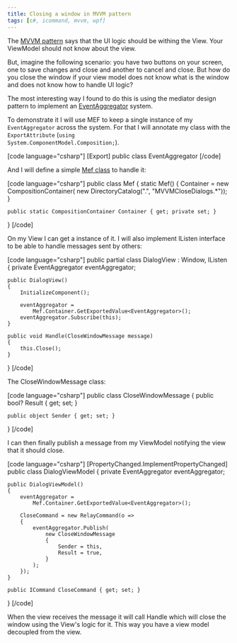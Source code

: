 ```yaml
---
title: Closing a window in MVVM pattern
tags: [c#, icommand, mvvm, wpf]
---
```


The <a href="https://brunolm.wordpress.com/2015/03/21/the-mvvm-pattern-in-wpf/" title="The MVVM pattern in WPF" target="_blank">MVVM pattern</a> says that the UI logic should be withing the View. Your ViewModel should not know about the view.

But, imagine the following scenario: you have two buttons on your screen, one to save changes and close and another to cancel and close. But how do you close the window if your view model does not know what is the window and does not know how to handle UI logic?
<!--more-->

The most interesting way I found to do this is using the mediator design pattern to implement an <a href="https://brunolm.wordpress.com/2015/03/01/messaging-eventaggregator/" title="Messaging – EventAggregator" target="_blank">EventAggregator</a> system.

To demonstrate it I will use MEF to keep a single instance of my <code>EventAggregator</code> across the system. For that I will annotate my class with the <code>ExportAttribute</code> (<code>using System.ComponentModel.Composition;</code>).

[code language="csharp"]
[Export]
public class EventAggregator
[/code]

And I will define a simple <a href="https://brunolm.wordpress.com/2015/03/04/using-mef-to-setup-dependency-injection/" title="Using MEF to setup Dependency Injection" target="_blank">Mef class</a> to handle it:

[code language="csharp"]
public class Mef
{
    static Mef()
    {
        Container = new CompositionContainer(
            new DirectoryCatalog(".", "MVVMCloseDialogs.*"));
    }

    public static CompositionContainer Container { get; private set; }
}
[/code]

On my View I can get a instance of it. I will also implement IListen interface to be able to handle messages sent by others:

[code language="csharp"]
public partial class DialogView
    : Window, IListen<CloseWindowMessage>
{
    private EventAggregator eventAggregator;

    public DialogView()
    {
        InitializeComponent();

        eventAggregator =
            Mef.Container.GetExportedValue<EventAggregator>();
        eventAggregator.Subscribe(this);
    }

    public void Handle(CloseWindowMessage message)
    {
        this.Close();
    }
}
[/code]

The CloseWindowMessage class:

[code language="csharp"]
public class CloseWindowMessage
{
    public bool? Result { get; set; }

    public object Sender { get; set; }
}
[/code]

I can then finally publish a message from my ViewModel notifying the view that it should close.

[code language="csharp"]
[PropertyChanged.ImplementPropertyChanged]
public class DialogViewModel
{
    private EventAggregator eventAggregator;

    public DialogViewModel()
    {
        eventAggregator =
            Mef.Container.GetExportedValue<EventAggregator>();

        CloseCommand = new RelayCommand(o =>
        {
            eventAggregator.Publish(
                new CloseWindowMessage
                {
                    Sender = this,
                    Result = true,
                }
            );
        });
    }

    public ICommand CloseCommand { get; set; }
}
[/code]

When the view receives the message it will call Handle which will close the window using the View's logic for it. This way you have a view model decoupled from the view.
